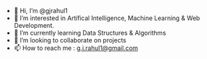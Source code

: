 - 👋 Hi, I’m @gjrahul1
- 👀 I’m interested in Artifical Intelligence, Machine Learning & Web Development.
- 🌱 I’m currently learning Data Structures & Algorithms
- 💞️ I’m looking to collaborate on projects
- 📫 How to reach me : g.j.rahul1@gmail.com

<!---
gjrahul1/gjrahul1 is a ✨ special ✨ repository because its `README.md` (this file) appears on your GitHub profile.
You can click the Preview link to take a look at your changes.
--->
